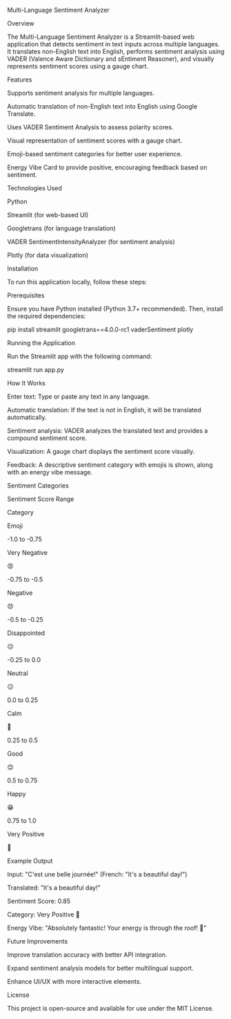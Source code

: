 Multi-Language Sentiment Analyzer

Overview

The Multi-Language Sentiment Analyzer is a Streamlit-based web application that detects sentiment in text inputs across multiple languages. It translates non-English text into English, performs sentiment analysis using VADER (Valence Aware Dictionary and sEntiment Reasoner), and visually represents sentiment scores using a gauge chart.

Features

Supports sentiment analysis for multiple languages.

Automatic translation of non-English text into English using Google Translate.

Uses VADER Sentiment Analysis to assess polarity scores.

Visual representation of sentiment scores with a gauge chart.

Emoji-based sentiment categories for better user experience.

Energy Vibe Card to provide positive, encouraging feedback based on sentiment.

Technologies Used

Python

Streamlit (for web-based UI)

Googletrans (for language translation)

VADER SentimentIntensityAnalyzer (for sentiment analysis)

Plotly (for data visualization)

Installation

To run this application locally, follow these steps:

Prerequisites

Ensure you have Python installed (Python 3.7+ recommended). Then, install the required dependencies:

pip install streamlit googletrans==4.0.0-rc1 vaderSentiment plotly

Running the Application

Run the Streamlit app with the following command:

streamlit run app.py

How It Works

Enter text: Type or paste any text in any language.

Automatic translation: If the text is not in English, it will be translated automatically.

Sentiment analysis: VADER analyzes the translated text and provides a compound sentiment score.

Visualization: A gauge chart displays the sentiment score visually.

Feedback: A descriptive sentiment category with emojis is shown, along with an energy vibe message.

Sentiment Categories

Sentiment Score Range

Category

Emoji

-1.0 to -0.75

Very Negative

😡

-0.75 to -0.5

Negative

😞

-0.5 to -0.25

Disappointed

😔

-0.25 to 0.0

Neutral

😐

0.0 to 0.25

Calm

🙂

0.25 to 0.5

Good

😊

0.5 to 0.75

Happy

😁

0.75 to 1.0

Very Positive

🤩

Example Output

Input: "C'est une belle journée!" (French: "It's a beautiful day!")

Translated: "It's a beautiful day!"

Sentiment Score: 0.85

Category: Very Positive 🤩

Energy Vibe: "Absolutely fantastic! Your energy is through the roof! 🌟"

Future Improvements

Improve translation accuracy with better API integration.

Expand sentiment analysis models for better multilingual support.

Enhance UI/UX with more interactive elements.

License

This project is open-source and available for use under the MIT License.


